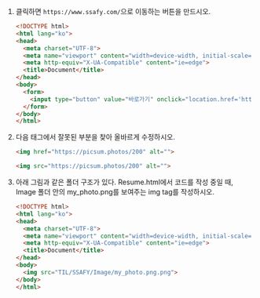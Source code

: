 1. 클릭하면 `https://www.ssafy.com/`으로 이동하는 버튼을 만드시오.

   ```html
   <!DOCTYPE html>
   <html lang="ko">
   <head>
     <meta charset="UTF-8">
     <meta name="viewport" content="width=device-width, initial-scale=1.0">
     <meta http-equiv="X-UA-Compatible" content="ie=edge">
     <title>Document</title>
   </head>
   <body>
     <form>
       <input type="button" value="바로가기" onclick="location.href='https://www.ssafy.com/'">
     </form>
   </body>
   </html>
   ```

   

2. 다음 태그에서 잘못된 부분을 찾아 올바르게 수정하시오.

   ```html
   <img href="https://picsum.photos/200" alt="">
   ```

   ```html
   <img src="https://picsum.photos/200" alt="">
   ```

   

3. 아래 그림과 같은 폴더 구조가 있다. Resume.html에서 코드를 작성 중일 때,
   Image 폴더 안의 my_photo.png를 보여주는 img tag를 작성하시오.

   ```html
   <!DOCTYPE html>
   <html lang="ko">
   <head>
     <meta charset="UTF-8">
     <meta name="viewport" content="width=device-width, initial-scale=1.0">
     <meta http-equiv="X-UA-Compatible" content="ie=edge">
     <title>Document</title>
   </head>
   <body>
     <img src="TIL/SSAFY/Image/my_photo.png.png">
   </body>
   </html>
   ```

   